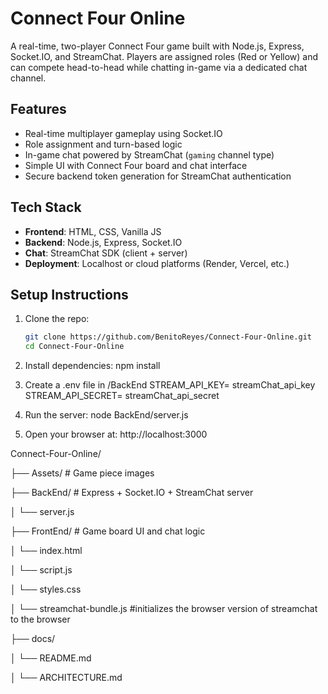 # Connect Four Online 

A real-time, two-player Connect Four game built with Node.js, Express, Socket.IO, and StreamChat. Players are assigned roles (Red or Yellow) and can compete head-to-head while chatting in-game via a dedicated chat channel.

##  Features

- Real-time multiplayer gameplay using Socket.IO
- Role assignment and turn-based logic
- In-game chat powered by StreamChat (`gaming` channel type)
- Simple UI with Connect Four board and chat interface
- Secure backend token generation for StreamChat authentication

##  Tech Stack

- **Frontend**: HTML, CSS, Vanilla JS
- **Backend**: Node.js, Express, Socket.IO
- **Chat**: StreamChat SDK (client + server)
- **Deployment**: Localhost or cloud platforms (Render, Vercel, etc.)

##  Setup Instructions

1. Clone the repo:
   ```bash
   git clone https://github.com/BenitoReyes/Connect-Four-Online.git
   cd Connect-Four-Online
   
2. Install dependencies:
  npm install

3. Create a .env file in /BackEnd
  STREAM_API_KEY= streamChat_api_key
  STREAM_API_SECRET= streamChat_api_secret

4.  Run the server:
   node BackEnd/server.js

5. Open your browser at:
   http://localhost:3000

Connect-Four-Online/

├── Assets/              # Game piece images

├── BackEnd/             # Express + Socket.IO + StreamChat server

│   └── server.js

├── FrontEnd/            # Game board UI and chat logic 

│   └── index.html

│   └──  script.js       

│   └── styles.css

│   └── streamchat-bundle.js #initializes the browser version of streamchat to the browser 

├── docs/

│   └── README.md

│   └── ARCHITECTURE.md

